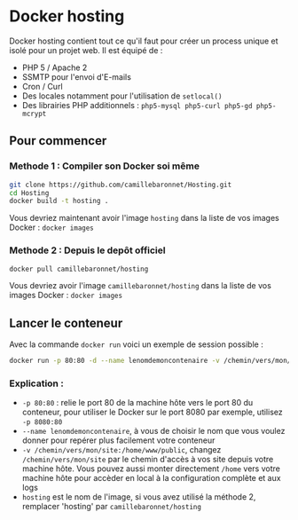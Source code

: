 # Docker hosting

Docker hosting contient tout ce qu'il faut pour créer un process unique et isolé pour un projet web. Il est équipé de :
* PHP 5 / Apache 2
* SSMTP pour l'envoi d'E-mails
* Cron / Curl
* Des locales notamment pour l'utilisation de `setlocal()`
* Des librairies PHP additionnels : `php5-mysql php5-curl php5-gd php5-mcrypt`

## Pour commencer

### Methode 1 : Compiler son Docker soi même

```bash
git clone https://github.com/camillebaronnet/Hosting.git
cd Hosting
docker build -t hosting .
```
Vous devriez maintenant avoir l'image `hosting` dans la liste de vos images Docker : `docker images`
### Methode 2 : Depuis le depôt officiel

```bash
docker pull camillebaronnet/hosting
```
Vous devriez avoir l'image `camillebaronnet/hosting` dans la liste de vos images Docker : `docker images`

## Lancer le conteneur

Avec la commande `docker run` voici un exemple de session possible :
```bash
docker run -p 80:80 -d --name lenomdemoncontenaire -v /chemin/vers/mon/site:/home/www/public hosting
```

### Explication :
* `-p 80:80` : relie le port 80 de la machine hôte vers le port 80 du conteneur, pour utiliser le Docker sur le port 8080 par exemple, utilisez `-p 8080:80`
* `--name lenomdemoncontenaire`, à vous de choisir le nom que vous voulez donner pour repérer plus facilement votre conteneur
* `-v /chemin/vers/mon/site:/home/www/public`, changez `/chemin/vers/mon/site` par le chemin d'accès à vos site depuis votre machine hôte. Vous pouvez aussi monter directement `/home` vers votre machine hôte pour accèder en local à la configuration complète et aux logs
* `hosting` est le nom de l'image, si vous avez utilisé la méthode 2, remplacer 'hosting' par `camillebaronnet/hosting`